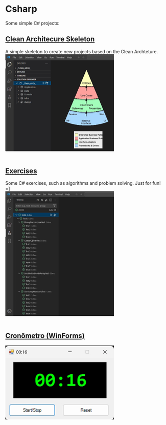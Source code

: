 # Csharp

Some simple C# projects:

## [Clean Architecure Skeleton](/_Clean_Arch_/)
A simple skeleton to create new projects based on the Clean Archteture. <br>
<img src="_Clean_Arch_/_screenshot.jpg" width="340">
<br>
<br>

## [Exercises](/Exercises/)
Some C# exercises, such as algorithms and problem solving. Just for fun! =] <br>
<img src="Exercises/_screenshot.jpg" width="340">
<br>
<br>

## [Cronômetro (WinForms)](/Stopwatch/)
<img src="Stopwatch/_screenshot1.jpg" width="340">
<br>
<br>

